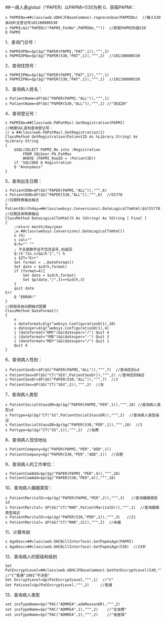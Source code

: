 ##一病人表global（^PAPER）以PAPMI=530为例
0、获取PAPMI：

	s PAPMINo=##class(web.UDHCJFBaseCommon).regnoconboe(PAPMINo)  //输入530自动补全登记号101100000530
	s PAPMI=$o(^PAPERi("PAPMI_PatNo",PAPMINo,""))  //获取PAPMI的值530
	Q PAPMI

1、查询门诊号：

	s PAPMIOPNo=$p($g(^PAPER(PAPMI,"PAT",1)),"^",2)
    s PAPMIOPNo=$p($g(^PAPER(530,"PAT",1)),"^",2)  //101100000530
2、查询住院号：

	s PAPMIIPNo=$p($g(^PAPER(PAPMI,"PAT",1)),"^",1)
	s PAPMIIPNo=$p($g(^PAPER(530,"PAT",1)),"^",1)  //101100000530
3、查询病人姓名：

	s PatientName=$P($G(^PAPER(PAPMI,"ALL")),"^",1)
	s PatientName=$P($G(^PAPER(530,"ALL")),"^",1) //"测试20"
   
4、查询登记号：

	s PAPMINo=##Class(web.PAPatMas).GetRegistration(PAPMI)
    //根据SQL语句查询登记号：
	// w ##class(web.PAPatMas).GetRegistration(1)
	ClassMethod GetRegistration(PatientID As %Library.String) As %Library.String
	{
		&SQL(SELECT PAPMI_No into :Registration
			FROM SQLUser.PA_PatMas
			WHERE (PAPMI_RowID = :PatientID))
		if 'SQLCODE Q Registration
		Q "Anonymous"
	}
5、查询出生日期：

	s PatientDOB=$P($G(^PAPER(PAPMI,"ALL")),"^",6)
	s PatientDOB=$P($G(^PAPER(530,"ALL")),"^",6)  //55770
    //日期转换输出格式
	s PatientBirthday=##class(websys.Conversions).DateLogicalToHtml($G(55770))
    //日期具体转换输出
	ClassMethod DateLogicalToHtml(h As %String) As %String [ Final ]
	{
		;return month/day/year
		;w ##class(websys.Conversions).DateLogicalToHtml()
		n (h)
		s val=""
		Q:h="" ""
		; 不全是数字且不包含逗号,则返回
		Q:(h'?1n.n)&&(h'[",") h
		s $ZT="Err"
		Set format = ..DateFormat()
		Set date = $zd(h,format)
		if (format=4){
			Set date = $zd(h,format)
			Set $p(date,"/",3)=+$zd(h,3)
		}
		quit date
	Err
		Q "ERROR!"
	}
    //获取系统日期格式配置
	ClassMethod DateFormat()
	{
		n
		s dateformat=$lg(^websys.ConfigurationD(1),10)
		s datesper=$lg(^websys.ConfigurationD(1),4)
		i (dateformat="DMY")&&(datesper="/") Quit 4
		i (dateformat="YMD")&&(datesper="-") Quit 3
		i (dateformat="MDY")&&(datesper="/") Quit 1
		Quit 4
	}

6、查询病人性别：

	s PatientSexDr=$P($G(^PAPER(PAPMI,"ALL")),"^",7)  //查询性别id
    s PatientSex=$P($G(^CT("SEX",PatientSexDr)),"^",2) //查询性别描述
	s PatientSexDr=$P($G(^PAPER(530,"ALL")),"^",7)  //2
    s PatientSex=$P($G(^CT("SEX",2)),"^",2)  //女

7、查询病人类型

	s PatientSocialStausDR=$p($g(^PAPER(PAPMI,"PER",1)),"^",10) //查询病人类型id
	s Pattype=$p($g(^CT("SS",PatientSocialStausDR)),"^",2)  //查询病人类型描述
	s PatientSocialStausDR=$p($g(^PAPER(530,"PER",1)),"^",10)  //1
	s Pattype=$p($g(^CT("SS",1)),"^",2)  //自费

8、查询病人现住地址

	s PatientCompany=$g(^PAPER(PAPMI,"PER","ADD",1))
	s PatientCompany=$g(^PAPER(530,"PER","ADD",1))  //合肥

9、查询病人的工作单位：

	s PatientComAdd=$p($g(^PAPER(PAPMI,"PER",4)),"^",18)
    s PatientComAdd=$p($g(^PAPER(530,"PER",4)),"^",18)

10、查询病人婚姻类型：

	s PatientMaritalDr=$p($g(^PAPER(PAPMI,"PER",2)),"^",3)   //查询婚姻类型id
	s PatientMarital= $P($G(^CT("MAR",PatientMaritalDr)),"^",2)  //查询婚姻类型描述
	s PatientMaritalDr=$p($g(^PAPER(530,"PER",2)),"^",3)   //21
	s PatientMarital= $P($G(^CT("MAR",21)),"^",2)  //未婚


11、计算年龄

	s AgeDesc=##class(web.DHCBillInterface).GetPapmiAge(PAPMI)
	s AgeDesc=##class(web.DHCBillInterface).GetPapmiAge(530)  //24岁

12、查询病人的密级和级别

	Set PatEncryptLevel=##class(web.UDHCJFBaseCommon).GetPatEncryptLevel(530,"") //"C^普通^1001^不涉密"
    Set EncryptLevel=$p(PatEncryptLevel,"^",1)  //"C"
    Set PatLevel=$p(PatEncryptLevel,"^",2)     //普通

13、查询病人类型

	set insTypeName=$p(^PAC("ADMREA",admReasonDR),"^",2)    
	set insTypeName=$p(^PAC("ADMREA",1),"^",2)    //"全自费"
	set insTypeName=$p(^PAC("ADMREA",2),"^",2)    //"省医保"
